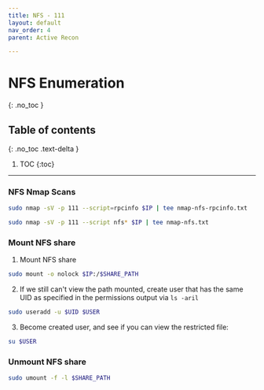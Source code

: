 ```yaml
---
title: NFS - 111
layout: default
nav_order: 4
parent: Active Recon

---
```


# NFS Enumeration
{: .no_toc }

## Table of contents
{: .no_toc .text-delta }
1. TOC
{:toc}

---



### NFS Nmap Scans
```bash
sudo nmap -sV -p 111 --script=rpcinfo $IP | tee nmap-nfs-rpcinfo.txt
```

```bash
sudo nmap -sV -p 111 --script nfs* $IP | tee nmap-nfs.txt
```

### Mount NFS share
1. Mount NFS share
```bash
sudo mount -o nolock $IP:/$SHARE_PATH
```

2. If we still can't view the path mounted, create user that has the same UID as specified in the permissions output via `ls -aril`
```bash
sudo useradd -u $UID $USER
```

3. Become created user, and see if you can view the restricted file:
```bash
su $USER
```

### Unmount NFS share
```bash
sudo umount -f -l $SHARE_PATH
```
